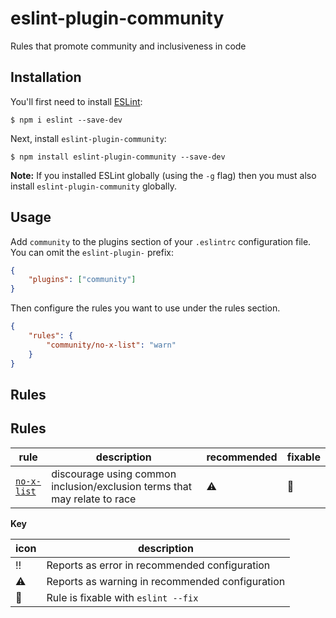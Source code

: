 # eslint-plugin-community

Rules that promote community and inclusiveness in code

## Installation

You'll first need to install [ESLint](http://eslint.org):

```
$ npm i eslint --save-dev
```

Next, install `eslint-plugin-community`:

```
$ npm install eslint-plugin-community --save-dev
```

**Note:** If you installed ESLint globally (using the `-g` flag) then you must also install `eslint-plugin-community` globally.

## Usage

Add `community` to the plugins section of your `.eslintrc` configuration file. You can omit the `eslint-plugin-` prefix:

```json
{
    "plugins": ["community"]
}
```

Then configure the rules you want to use under the rules section.

```json
{
    "rules": {
        "community/no-x-list": "warn"
    }
}
```

## Rules

## Rules

| rule                     | description                                                               | recommended | fixable  |
| ------------------------ | ------------------------------------------------------------------------- | ----------- | -------- |
| [`no-x-list`][no-x-list] | discourage using common inclusion/exclusion terms that may relate to race | :warning:   | :wrench: |

**Key**

| icon       | description                                     |
| ---------- | ----------------------------------------------- |
| :bangbang: | Reports as error in recommended configuration   |
| :warning:  | Reports as warning in recommended configuration |
| :wrench:   | Rule is fixable with `eslint --fix`             |

[no-x-list]: docs/rules/no-x-list.md
